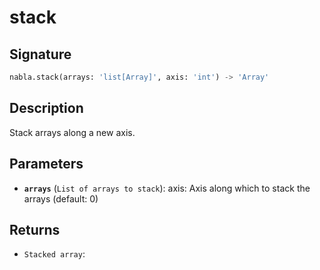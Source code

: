 # stack

## Signature

```python
nabla.stack(arrays: 'list[Array]', axis: 'int') -> 'Array'
```

## Description

Stack arrays along a new axis.

## Parameters

- **`arrays`** (`List of arrays to stack`): axis: Axis along which to stack the arrays (default: 0)

## Returns

- `Stacked array`: 
